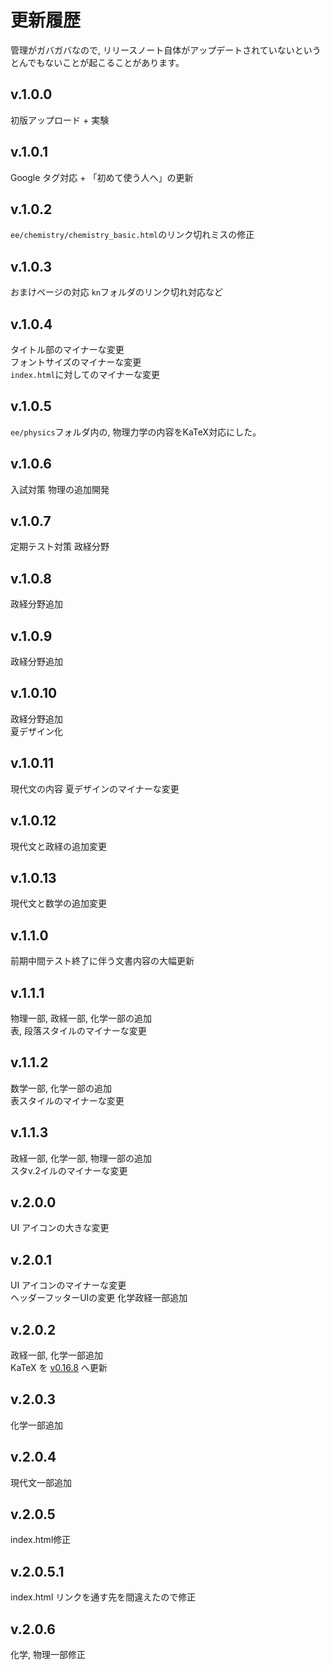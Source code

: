 # 更新履歴

管理がガバガバなので, リリースノート自体がアップデートされていないというとんでもないことが起こることがあります。

## v.1.0.0
初版アップロード + 実験

## v.1.0.1
Google タグ対応 + 「初めて使う人へ」の更新

## v.1.0.2
`ee/chemistry/chemistry_basic.html`のリンク切れミスの修正

## v.1.0.3
おまけページの対応 `kn`フォルダのリンク切れ対応など

## v.1.0.4
タイトル部のマイナーな変更  
フォントサイズのマイナーな変更  
`index.html`に対してのマイナーな変更

## v.1.0.5
`ee/physics`フォルダ内の, 物理力学の内容をKaTeX対応にした。

## v.1.0.6
入試対策 物理の追加開発

## v.1.0.7
定期テスト対策 政経分野

## v.1.0.8
政経分野追加

## v.1.0.9
政経分野追加

## v.1.0.10
政経分野追加  
夏デザイン化

## v.1.0.11
現代文の内容
夏デザインのマイナーな変更

## v.1.0.12
現代文と政経の追加変更

## v.1.0.13
現代文と数学の追加変更

## v.1.1.0
前期中間テスト終了に伴う文書内容の大幅更新

## v.1.1.1
物理一部, 政経一部, 化学一部の追加  
表, 段落スタイルのマイナーな変更

## v.1.1.2
数学一部, 化学一部の追加  
表スタイルのマイナーな変更

## v.1.1.3
政経一部, 化学一部, 物理一部の追加  
スタv.2イルのマイナーな変更

## v.2.0.0
UI アイコンの大きな変更

## v.2.0.1
UI アイコンのマイナーな変更  
ヘッダーフッターUIの変更
化学政経一部追加

## v.2.0.2
政経一部, 化学一部追加  
KaTeX を [v0.16.8](https://github.com/KaTeX/KaTeX/releases/tag/v0.16.8) へ更新


## v.2.0.3
化学一部追加

## v.2.0.4
現代文一部追加

## v.2.0.5
index.html修正

## v.2.0.5.1
index.html リンクを通す先を間違えたので修正

## v.2.0.6
化学, 物理一部修正
